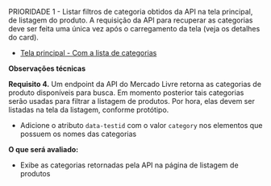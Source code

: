 PRIORIDADE 1 - Listar filtros de categoria obtidos da API na tela principal, de listagem do produto. A requisição da API para recuperar as categorias deve ser feita uma única vez após o carregamento da tela (veja os detalhes do card).

- [Tela principal - Com a lista de categorias](https://github.com/my-org/my-repo/tree/master/wireframes/card_04.png)

**Observações técnicas**

**Requisito 4.** Um endpoint da API do Mercado Livre retorna as categorias de produto disponíveis para busca. Em momento posterior tais categorias serão usadas para filtrar a listagem de produtos. Por hora, elas devem ser listadas na tela da listagem, conforme protótipo.

- Adicione o atributo `data-testid` com o valor `category` nos elementos que possuem os nomes das categorias

**O que será avaliado:**

- Exibe as categorias retornadas pela API na página de listagem de produtos
